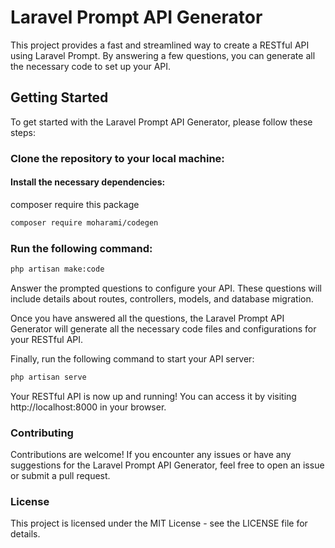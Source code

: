 # Laravel Prompt API Generator

This project provides a fast and streamlined way to create a RESTful API using Laravel Prompt. By answering a few questions, you can generate all the necessary code to set up your API.

## Getting Started
To get started with the Laravel Prompt API Generator, please follow these steps:

### Clone the repository to your local machine:



#### Install the necessary dependencies:
composer require this package

```bash
composer require moharami/codegen
```

### Run the following command:

```bash
php artisan make:code
```
Answer the prompted questions to configure your API. These questions will include details about routes, controllers, models, and database migration.

Once you have answered all the questions, the Laravel Prompt API Generator will generate all the necessary code files and configurations for your RESTful API.

Finally, run the following command to start your API server:

```bash
php artisan serve
```

Your RESTful API is now up and running! You can access it by visiting http://localhost:8000 in your browser.

### Contributing
Contributions are welcome! If you encounter any issues or have any suggestions for the Laravel Prompt API Generator, feel free to open an issue or submit a pull request.

### License
This project is licensed under the MIT License - see the LICENSE file for details.
